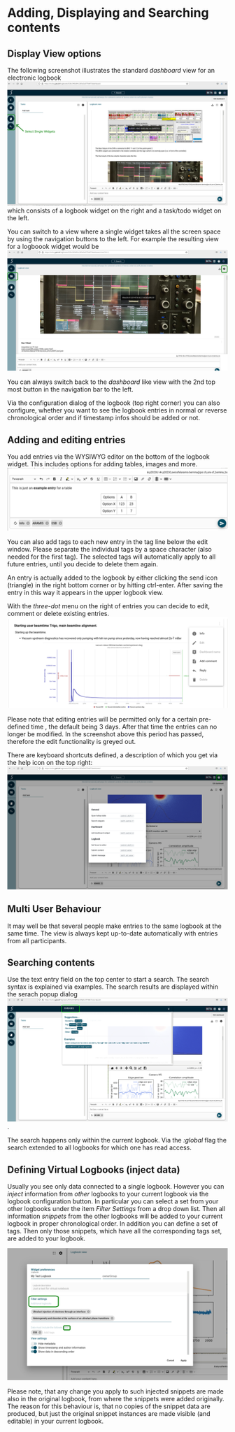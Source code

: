 # Adding, Displaying and Searching contents

## Display View options
The following screenshot illustrates the standard *dashboard* view for an electronic logbook ![logbook](img/logbook-enhanced.png) which consists of a logbook widget on the right and a task/todo widget on the left.

You can switch to a view where a single widget takes all the screen space by using the navigation buttons to the left. For example the resulting view  for a logboook widget would be ![logbook](img/fulllogbookview-enhanced.png)

You can always switch back to the *dashboard* like view with the 2nd top most button in the navigation bar to the left.

Via the configuration dialog of the logbook (top right corner) you can also configure, whether you want to see the logbook entries in normal or reverse chronological order and if timestamp infos should be added or not.

## Adding and editing entries

You add entries via the WYSIWYG editor on the bottom of the logbook widget. This includes options for adding tables, images and more. 
![Editing contents](img/edit.png)

You can also add tags to each new entry in the tag line below the edit window. Please separate the individual tags by a space character (also needed for the first tag). The selected tags will automatically apply to all future entries, until you decide to delete them again.

An entry is actually added to the logbook by either clicking the send icon (triangle) in the right bottom corner or by hitting ctrl-enter. After saving the entry in this way it appears in the upper logbook view. 

With the *three-dot* menu on the right of entries you can decide to edit, comment or delete existing entries.
![Editing existing contents](img/edit-popup.png)

Please note that editing entries will be permitted only for a certain pre-defined time , the default being 3 days. After that time the entries can no longer be modified. In the screenshot above this period has passed, therefore the edit functionality is greyed out.

There are keyboard shortcuts defined, a description of which you get via the help icon on the top right:
![Keyboard Shortcut Help](img/help-enhanced.png)


## Multi User Behaviour

It may well be that several people make entries to the same logbook at the same time. The view is always kept up-to-date automatically with entries from all participants.

## Searching contents
Use the text entry field on the top center to start a search. The search syntax is explained via examples. The search results are displayed within the serach popup dialog ![search popup widget](img/search-enhanced.png). 

The search happens only within the current logbook. Via the *:global* flag the search extended to all logbooks for which one has read access.

## Defining Virtual Logbooks (inject data)
Usually you see only data connected to a single logbook. However you can *inject* information from *other* logbooks to your current logbook via the logbook configuration button. In particular you can select a set from your other logbooks under the item *Filter Settings* from a drop down list. Then all information *snippets* from the other logbooks will be added to your current logbook in proper chronological order. In addition you can define a set of tags. Then only those snippets, which have all the corresponding tags set, are added to your logbook. 

![definition of virtual logbooks](img/virtual-logbook-enhanced.png)

Please note, that any change you apply to such injected snippets are made also in the original logbook, from where the snippets were added originally. The reason for this behaviour is, that no copies of the snippet data are produced, but just the original snippet instances are made visible (and editable) in your current logbook.

